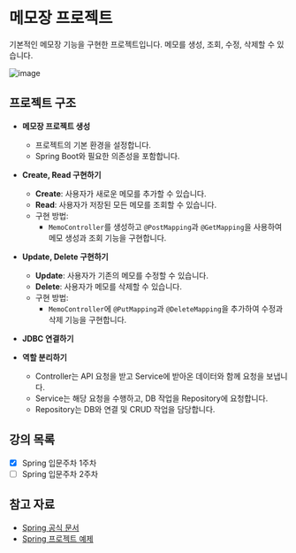 # 메모장 프로젝트

기본적인 메모장 기능을 구현한 프로젝트입니다. 메모를 생성, 조회, 수정, 삭제할 수 있습니다.

![image](https://github.com/user-attachments/assets/b46bd5ab-43f9-4669-bf14-eb7283f87825)


## 프로젝트 구조

- **메모장 프로젝트 생성**
    - 프로젝트의 기본 환경을 설정합니다.
    - Spring Boot와 필요한 의존성을 포함합니다.

- **Create, Read 구현하기**
    - **Create**: 사용자가 새로운 메모를 추가할 수 있습니다.
    - **Read**: 사용자가 저장된 모든 메모를 조회할 수 있습니다.
    - 구현 방법:
        - `MemoController`를 생성하고 `@PostMapping`과 `@GetMapping`을 사용하여 메모 생성과 조회 기능을 구현합니다.

- **Update, Delete 구현하기**
    - **Update**: 사용자가 기존의 메모를 수정할 수 있습니다.
    - **Delete**: 사용자가 메모를 삭제할 수 있습니다.
    - 구현 방법:
        - `MemoController`에 `@PutMapping`과 `@DeleteMapping`을 추가하여 수정과 삭제 기능을 구현합니다.

- **JDBC 연결하기**
- **역할 분리하기**
  - Controller는 API 요청을 받고 Service에 받아온 데이터와 함께 요청을 보냅니다.
  - Service는 해당 요청을 수행하고, DB 작업을 Repository에 요청합니다.
  - Repository는 DB와 연결 및 CRUD 작업을 담당합니다.

## 강의 목록

- [x] Spring 입문주차 1주차
- [ ] Spring 입문주차 2주차

## 참고 자료

- [Spring 공식 문서](https://spring.io/docs)
- [Spring 프로젝트 예제](https://github.com/spring-projects/spring-petclinic)